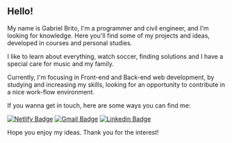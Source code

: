 ## Hello!

My name is Gabriel Brito, I'm a programmer and civil engineer, and I'm looking for knowledge.
Here you'll find some of my projects and ideas, developed in courses and personal studies.

I like to learn about everything, watch soccer, finding solutions and I have a special care for music and my family.

Currently, I'm focusing in Front-end and Back-end web development, by studying and increasing my skills, looking for an opportunity to contribute in a nice work-flow environment.

If you wanna get in touch, here are some ways you can find me:

[![Netlify Badge](https://img.shields.io/badge/Netlify-Projects-darkgreen)](https://app.netlify.com/teams/briitogabriel/sites)
[![Gmail Badge](https://img.shields.io/badge/-Gmail-red?style=flat-square&labelColor=red&logo=gmail&logoColor=white&link=mailto:gabriel.brito.a@gmail.com)](mailto:gabriel.brito.a@gmail.com)
[![Linkedin Badge](https://img.shields.io/badge/-LinkedIn-blue?style=flat-square&logo=Linkedin&logoColor=white&link=https://linkedin.com/in/brittogabriel/)](https://linkedin.com/in/brittogabriel/)


Hope you enjoy my ideas.
Thank you for the interest!


<!--
**briitogabriel/briitogabriel** is a ✨ _special_ ✨ repository because its `README.md` (this file) appears on your GitHub profile.

JS IMAGE: <code><img height="20" src="https://raw.githubusercontent.com/github/explore/80688e429a7d4ef2fca1e82350fe8e3517d3494d/topics/javascript/javascript.png"></code>

REACT IMAGE: <code><img height="20" src="https://raw.githubusercontent.com/github/explore/80688e429a7d4ef2fca1e82350fe8e3517d3494d/topics/react/react.png"></code>

Here are some ideas to get you started:

- 🔭 I’m currently working on ...
- 🌱 I’m currently learning ...
- 👯 I’m looking to collaborate on ...
- 🤔 I’m looking for help with ...
- 💬 Ask me about ...
- 📫 How to reach me: ...
- 😄 Pronouns: ...
- ⚡ Fun fact: ...
-->
